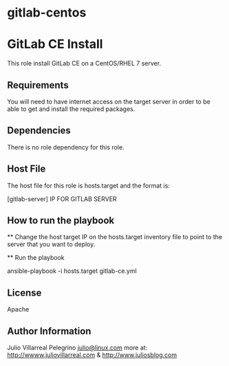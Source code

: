 # gitlab-centos

GitLab CE Install
=================

This role install GitLab CE on a CentOS/RHEL 7 server. 

Requirements
------------

You will need to have internet access on the target server in order to be able to get and install the required packages. 

Dependencies
------------

There is no role dependency for this role.

Host File
----------

The host file for this role is hosts.target and the format is:

[gitlab-server]
IP FOR GITLAB SERVER

How to run the playbook
------------------------

**  Change the host target IP on the hosts.target inventory file to point to the server that you want to deploy.

** Run the playbook

ansible-playbook -i hosts.target gitlab-ce.yml

License
-------

Apache

Author Information
------------------

Julio Villarreal Pelegrino <julio@linux.com> more at: http://wwww.juliovillarreal.com & http://www.juliosblog.com
